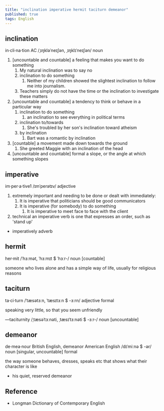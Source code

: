 ```yaml
---
title: "inclination imperative hermit taciturn demeanor"
published: true
tags: English
---
```


## inclination

in·cli·na·tion AC /ˌɪŋkləˈneɪʃən, ˌɪŋklɪˈneɪʃən/ noun

1. [uncountable and countable] a feeling that makes you want to do something
   1. My natural inclination was to say no
   2. inclination to do something
      1. Neither of my children showed the slightest inclination to follow me
         into journalism.
   3. Teachers simply do not have the time or the inclination to investigate
      these matters
2. [uncountable and countable] a tendency to think or behave in a particular way
   1. inclination to do something
      1. an inclination to see everything in political terms
   2. inclination to/towards
      1. She's troubled by her son's inclination toward atheism
   3. by inclination
      1. Bart was a romantic by inclination
3. [countable] a movement made down towards the ground
   1. She greeted Maggie with an inclination of the head
4. [uncountable and countable] formal a slope, or the angle at which something slopes

## imperative

im·per·a·tive1 /ɪmˈperətɪv/ adjective

1. extremely important and needing to be done or dealt with immediately:
   1. It is imperative that politicians should be good communicators
   2. It is imperative (for somebody) to do something
      1. It is imperative to meet face to face with the client
2. technical an imperative verb is one that expresses an order, such as 'stand
   up'

- imperatively adverb

## hermit

her·mit /ˈhɜːmət, ˈhɜːmɪt $ ˈhɜːr-/ noun [countable]

someone who lives alone and has a simple way of life, usually for religious reasons

## taciturn

ta·ci·turn /ˈtæsətɜːn, ˈtæsɪtɜːn $ -ɜːrn/ adjective formal

speaking very little, so that you seem unfriendly

—taciturnity /ˌtæsəˈtɜːnəti, ˌtæsɪˈtɜːnəti $ -ɜːr-/ noun [uncountable]

## demeanor

de·mea·nour British English, demeanor American English /dɪˈmiːnə $ -ər/ noun
[singular, uncountable] formal

the way someone behaves, dresses, speaks etc that shows what their character is
like

- his quiet, reserved demeanor

## Reference

- Longman Dictionary of Contemporary English